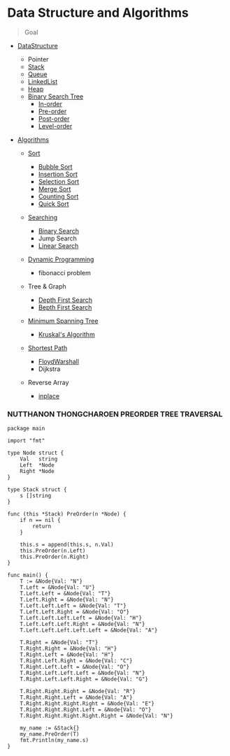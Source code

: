 # Data Structure and Algorithms

> Goal

- [DataStructure](https://github.com/nutthanonn/data-structure-and-algorithm/tree/main/DataStructure)

  - Pointer
  - [Stack](https://github.com/nutthanonn/data-structure-and-algorithm/tree/main/DataStructure/stack)
  - [Queue](https://github.com/nutthanonn/data-structure-and-algorithm/tree/main/DataStructure/queue)
  - [LinkedList](https://github.com/nutthanonn/data-structure-and-algorithm/tree/main/DataStructure/linkedlist)
  - [Heap](https://github.com/nutthanonn/data-structure-and-algorithm/tree/main/DataStructure/heaps)
  - [Binary Search Tree](https://github.com/nutthanonn/data-structure-and-algorithm/tree/main/DataStructure/Tree%20%26%20Traversal)
    - [In-order](https://github.com/nutthanonn/data-structure-and-algorithm/tree/main/DataStructure/Tree%20%26%20Traversal/InOrderTree)
    - [Pre-order](https://github.com/nutthanonn/data-structure-and-algorithm/tree/main/DataStructure/Tree%20%26%20Traversal/PreOrderTree)
    - [Post-order](https://github.com/nutthanonn/data-structure-and-algorithm/tree/main/DataStructure/Tree%20%26%20Traversal/PostOrderTree)
    - [Level-order](https://github.com/nutthanonn/data-structure-and-algorithm/tree/main/DataStructure/Tree%20%26%20Traversal/LevelOrderTree)

- [Algorithms](https://github.com/nutthanonn/data-structure-and-algorithm/tree/main/Algorithms)

  - [Sort](https://github.com/nutthanonn/data-structure-and-algorithm/tree/main/Algorithms/Sort)

    - [Bubble Sort](https://github.com/nutthanonn/data-structure-and-algorithm/tree/main/Algorithms/Sort/BubbleSort) 
    - [Insertion Sort](https://github.com/nutthanonn/data-structure-and-algorithm/tree/main/Algorithms/Sort/InsertionSort)
    - [Selection Sort](https://github.com/nutthanonn/data-structure-and-algorithm/tree/main/Algorithms/Sort/SelectionSort)
    - [Merge Sort](https://github.com/nutthanonn/data-structure-and-algorithm/tree/main/Algorithms/Sort/MergeSort)
	- [Counting Sort](https://github.com/nutthanonn/data-structure-and-algorithm/tree/main/Algorithms/Sort/CountingSort)
	- [Quick Sort](https://github.com/nutthanonn/data-structure-and-algorithm/tree/main/Algorithms/Sort/QuickSort)

  - [Searching](https://github.com/nutthanonn/data-structure-and-algorithm/tree/main/Algorithms/Searching)
    - [Binary Search](https://github.com/nutthanonn/data-structure-and-algorithm/tree/main/Algorithms/Searching/BinarySearch)
    - Jump Search
    - [Linear Search](https://github.com/nutthanonn/data-structure-and-algorithm/tree/main/Algorithms/Searching/LinearSearch)
  - [Dynamic Programming](https://github.com/nutthanonn/data-structure-and-algorithm/tree/main/Algorithms/DynamicProgramming)
    - fibonacci problem
  - Tree & Graph

    - [Depth First Search](https://github.com/nutthanonn/data-structure-and-algorithms/tree/main/Algorithms/Graph/DFS)
    - [Bepth First Search](https://github.com/nutthanonn/data-structure-and-algorithms/tree/main/Algorithms/Graph/BFS)

  - [Minimum Spanning Tree](https://github.com/nutthanonn/data-structure-and-algorithms/tree/main/Algorithms/Graph/MinimumCostSpanningTree)
    - [Kruskal's Algorithm](https://github.com/nutthanonn/data-structure-and-algorithms/tree/main/Algorithms/Graph/MinimumCostSpanningTree/Kruskals)
  - [Shortest Path](https://github.com/nutthanonn/data-structure-and-algorithms/tree/main/Algorithms/ShortestPath)
    - [FloydWarshall](https://github.com/nutthanonn/data-structure-and-algorithms/tree/main/Algorithms/ShortestPath/FloydWarshall)
    - Dijkstra
  - Reverse Array
    - [inplace](https://github.com/nutthanonn/data-structure-and-algorithm/tree/main/Algorithms/algo/inplace)

### NUTTHANON THONGCHAROEN PREORDER TREE TRAVERSAL

```golang
package main

import "fmt"

type Node struct {
	Val   string
	Left  *Node
	Right *Node
}

type Stack struct {
	s []string
}

func (this *Stack) PreOrder(n *Node) {
	if n == nil {
		return
	}

	this.s = append(this.s, n.Val)
	this.PreOrder(n.Left)
	this.PreOrder(n.Right)
}

func main() {
	T := &Node{Val: "N"}
	T.Left = &Node{Val: "U"}
	T.Left.Left = &Node{Val: "T"}
	T.Left.Right = &Node{Val: "N"}
	T.Left.Left.Left = &Node{Val: "T"}
	T.Left.Left.Right = &Node{Val: "O"}
	T.Left.Left.Left.Left = &Node{Val: "H"}
	T.Left.Left.Left.Right = &Node{Val: "N"}
	T.Left.Left.Left.Left.Left = &Node{Val: "A"}

	T.Right = &Node{Val: "T"}
	T.Right.Right = &Node{Val: "H"}
	T.Right.Left = &Node{Val: "H"}
	T.Right.Left.Right = &Node{Val: "C"}
	T.Right.Left.Left = &Node{Val: "O"}
	T.Right.Left.Left.Left = &Node{Val: "N"}
	T.Right.Left.Left.Right = &Node{Val: "G"}

	T.Right.Right.Right = &Node{Val: "R"}
	T.Right.Right.Left = &Node{Val: "A"}
	T.Right.Right.Right.Right = &Node{Val: "E"}
	T.Right.Right.Right.Left = &Node{Val: "O"}
	T.Right.Right.Right.Right.Right = &Node{Val: "N"}

	my_name := &Stack{}
	my_name.PreOrder(T)
	fmt.Println(my_name.s)
}

```
